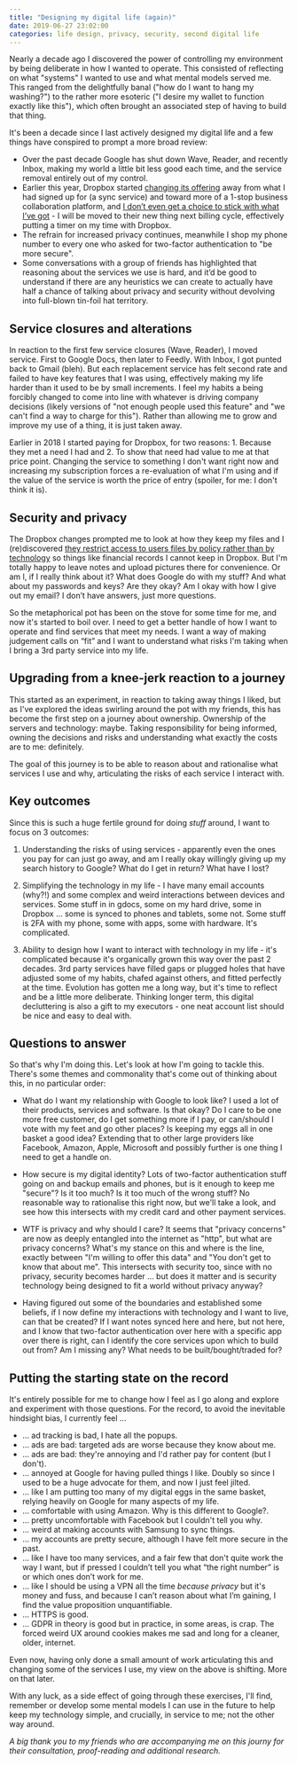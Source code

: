```yaml
---
title: "Designing my digital life (again)"
date: 2019-06-27 23:02:00
categories: life design, privacy, security, second digital life
---
```


Nearly a decade ago I discovered the power of controlling my environment by being deliberate in how I wanted to operate. This consisted of reflecting on what "systems" I wanted to use and what mental models served me. This ranged from the delightfully banal ("how do I want to hang my washing?") to the rather more esoteric ("I desire my wallet to function exactly like this"), which often brought an associated step of having to build that thing.

It's been a decade since I last actively designed my digital life and a few things have conspired to prompt a more broad review:

 * Over the past decade Google has shut down Wave, Reader, and recently Inbox, making my world a little bit less good each time, and the service removal entirely out of my control.
 * Earlier this year, Dropbox started [changing its offering](https://blog.dropbox.com/topics/product-tips/new-dropbox) away from what I had signed up for (a sync service) and toward more of a 1-stop business collaboration platform, and [I don’t even get a choice to stick with what I’ve got](https://www.dropbox.com/buy) - I will be moved to their new thing next billing cycle, effectively putting a timer on my time with Dropbox.
 * The refrain for increased privacy continues, meanwhile I shop my phone number to every one who asked for two-factor authentication to "be more secure".
 * Some conversations with a group of friends has highlighted that reasoning about the services we use is hard, and it’d be good to understand if there are any heuristics we can create to actually have half a chance of talking about privacy and security without devolving into full-blown tin-foil hat territory.

## Service closures and alterations

In reaction to the first few service closures (Wave, Reader), I moved service. First to Google Docs, then later to Feedly. With Inbox, I got punted back to Gmail (bleh). But each replacement service has felt second rate and failed to have key features that I was using, effectively making my life harder than it used to be by small increments. I feel my habits a being forcibly changed to come into line with whatever is driving company decisions (likely versions of "not enough people used this feature" and "we can't find a way to charge for this"). Rather than allowing me to grow and improve my use of a thing, it is just taken away.

Earlier in 2018 I started paying for Dropbox, for two reasons: 1. Because they met a need I had and 2. To show that need had value to me at that price point. Changing the service to something I don't want right now and increasing my subscription forces a re-evaluation of what I'm using and if the value of the service is worth the price of entry (spoiler, for me: I don't think it is).

## Security and privacy

The Dropbox changes prompted me to look at how they keep my files and I (re)discovered [they restrict access to users files by policy rather than by technology](https://help.dropbox.com/accounts-billing/security/file-access) so things like financial records I cannot keep in Dropbox. But I'm totally happy to leave notes and upload pictures there for convenience. Or am I, if I really think about it? What does Google do with my stuff? And what about my passwords and keys? Are they okay? Am I okay with how I give out my email? I don’t have answers, just more questions.

So the metaphorical pot has been on the stove for some time for me, and now it's started to boil over. I need to get a better handle of how I want to operate and find services that meet my needs. I want a way of making judgement calls on “fit” and I want to understand what risks I'm taking when I bring a 3rd party service into my life.

## Upgrading from a knee-jerk reaction to a journey

This started as an experiment, in reaction to taking away things I liked, but as I've explored the ideas swirling around the pot with my friends, this has become the first step on a journey about ownership. Ownership of the servers and technology: maybe. Taking responsibility for being informed, owning the decisions and risks and understanding what exactly the costs are to me: definitely.

The goal of this journey is to be able to reason about and rationalise what services I use and why, articulating the risks of each service I interact with.

## Key outcomes

Since this is such a huge fertile ground for doing *stuff* around, I want to focus on 3 outcomes:

 1. Understanding the risks of using services - apparently even the ones you pay for can just go away, and am I really okay willingly giving up my search history to Google? What do I get in return? What have I lost?

 2. Simplifying the technology in my life - I have many email accounts (why?!) and some complex and weird interactions between devices and services. Some stuff in in gdocs, some on my hard drive, some in Dropbox ... some is synced to phones and tablets, some not. Some stuff is 2FA with my phone, some with apps, some with hardware. It's complicated.

 3. Ability to design how I want to interact with technology in my life - it's complicated because it's organically grown this way over the past 2 decades. 3rd party services have filled gaps or plugged holes that have adjusted some of my habits, chafed against others, and fitted perfectly at the time. Evolution has gotten me a long way, but it's time to reflect and be a little more deliberate. Thinking longer term, this digital decluttering is also a gift to my executors - one neat account list should be nice and easy to deal with.

## Questions to answer

So that's why I'm doing this. Let's look at how I'm going to tackle this. There's some themes and commonality that's come out of thinking about this, in no particular order:

 - What do I want my relationship with Google to look like? I used a lot of their products, services and software. Is that okay? Do I care to be one more free customer, do I get something more if I pay, or can/should I vote with my feet and go other places? Is keeping my eggs all in one basket a good idea? Extending that to other large providers like Facebook, Amazon, Apple, Microsoft and possibly further is one thing I need to get a handle on.

 - How secure is my digital identity? Lots of two-factor authentication stuff going on and backup emails and phones, but is it enough to keep me "secure"? Is it too much? Is it too much of the wrong stuff? No reasonable way to rationalise this right now, but we'll take a look, and see how this intersects with my credit card and other payment services.

 - WTF is privacy and why should I care? It seems that "privacy concerns" are now as deeply entangled into the internet as "http", but what are privacy concerns? What's my stance on this and where is the line, exactly between "I'm willing to offer this data" and "You don't get to know that about me". This intersects with security too, since with no privacy, security becomes harder ... but does it matter and is security technology being designed to fit a world without privacy anyway?

 - Having figured out some of the boundaries and established some beliefs, if I now define my interactions with technology and I want to live, can that be created? If I want notes synced here and here, but not here, and I know that two-factor authentication over here with a specific app over there is right, can I identify the core services upon which to build out from? Am I missing any? What needs to be built/bought/traded for?

## Putting the starting state on the record

It's entirely possible for me to change how I feel as I go along and explore and experiment with those questions. For the record, to avoid the inevitable hindsight bias, I currently feel ...

 * … ad tracking is bad, I hate all the popups.
 * … ads are bad: targeted ads are worse because they know about me.
 * … ads are bad: they're annoying and I'd rather pay for content (but I don't).
 * … annoyed at Google for having pulled things I like. Doubly so since I used to be a huge advocate for them, and now I just feel jilted.
 * … like I am putting too many of my digital eggs in the same basket, relying heavily on Google for many aspects of my life.
 * … comfortable with using Amazon. Why is this different to Google?.
 * … pretty uncomfortable with Facebook but I couldn't tell you why. 
 * … weird at making accounts with Samsung to sync things.
 * … my accounts are pretty secure, although I have felt more secure in the past.
 * … like I have too many services, and a fair few that don't quite work the way I want, but if pressed I couldn’t tell you what “the right number” is or which ones don’t work for me.
 * … like I should be using a VPN all the time *because privacy* but it's money and fuss, and because I can’t reason about what I’m gaining, I find the value proposition unquantifiable.
 * … HTTPS is good.
 * … GDPR in theory is good but in practice, in some areas, is crap. The forced weird UX around cookies makes me sad and long for a cleaner, older, internet.

Even now, having only done a small amount of work articulating this and changing some of the services I use, my view on the above is shifting. More on that later.

With any luck, as a side effect of going through these exercises, I'll find, remember or develop some mental models I can use in the future to help keep my technology simple, and crucially, in service to me; not the other way around.

*A big thank you to my friends who are accompanying me on this journy for their consultation, proof-reading and additional research.*
